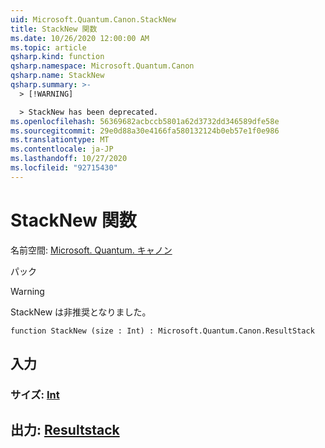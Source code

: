 ```yaml
---
uid: Microsoft.Quantum.Canon.StackNew
title: StackNew 関数
ms.date: 10/26/2020 12:00:00 AM
ms.topic: article
qsharp.kind: function
qsharp.namespace: Microsoft.Quantum.Canon
qsharp.name: StackNew
qsharp.summary: >-
  > [!WARNING]

  > StackNew has been deprecated.
ms.openlocfilehash: 56369682acbccb5801a62d3732dd346589dfe58e
ms.sourcegitcommit: 29e0d88a30e4166fa580132124b0eb57e1f0e986
ms.translationtype: MT
ms.contentlocale: ja-JP
ms.lasthandoff: 10/27/2020
ms.locfileid: "92715430"
---
```

# <a name="stacknew-function"></a>StackNew 関数

名前空間: [Microsoft. Quantum. キャノン](xref:Microsoft.Quantum.Canon)

パック [](https://nuget.org/packages/)


> [!WARNING]
> StackNew は非推奨となりました。



```qsharp
function StackNew (size : Int) : Microsoft.Quantum.Canon.ResultStack
```


## <a name="input"></a>入力

### <a name="size--int"></a>サイズ: [Int](xref:microsoft.quantum.lang-ref.int)





## <a name="output--resultstack"></a>出力: [Resultstack](xref:Microsoft.Quantum.Canon.ResultStack)

